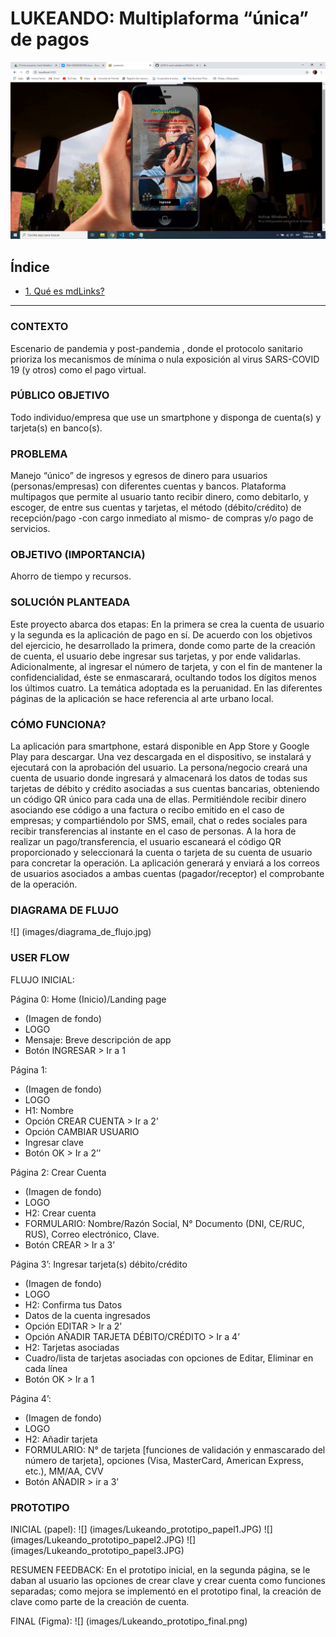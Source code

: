 # LUKEANDO: Multiplaforma “única” de pagos

![Lukeando](/src/images/Lukeando_final.png)


## Índice

* [1. Qué es mdLinks?](#1-qué-es-mdLinks?)


***

###  CONTEXTO
Escenario de pandemia y post-pandemia , donde el protocolo sanitario prioriza los mecanismos de mínima o nula exposición al virus SARS-COVID 19 (y otros) como el pago virtual. 

###  PÚBLICO OBJETIVO
Todo individuo/empresa que use un smartphone y disponga de cuenta(s) y tarjeta(s) en banco(s). 

### PROBLEMA
Manejo “único” de ingresos y egresos de dinero para usuarios (personas/empresas) con diferentes cuentas y bancos.
Plataforma multipagos que permite al usuario tanto recibir dinero, como debitarlo, y escoger, de entre sus cuentas y tarjetas, el método (débito/crédito) de recepción/pago -con cargo inmediato al mismo- de compras y/o pago de servicios.

###  OBJETIVO (IMPORTANCIA)
Ahorro de tiempo y recursos.

###  SOLUCIÓN PLANTEADA
Este proyecto abarca dos etapas: En la primera se crea la cuenta de usuario y la segunda es la aplicación de pago en sí.
De acuerdo con los objetivos del ejercicio, he desarrollado la primera, donde como parte de la creación de cuenta, el usuario debe ingresar sus tarjetas, y por ende validarlas. Adicionalmente, al ingresar el número de tarjeta, y con el fin de mantener la confidencialidad, éste se enmascarará, ocultando todos los dígitos menos los últimos cuatro.
La temática adoptada es la peruanidad. En las diferentes páginas de la aplicación se hace referencia al arte urbano local.

###  CÓMO FUNCIONA?
La aplicación para smartphone, estará disponible en App Store y Google Play para descargar. Una vez descargada en el dispositivo, se instalará y ejecutará con la aprobación del usuario.
La persona/negocio creará una cuenta de usuario donde ingresará y almacenará los datos de todas sus tarjetas de débito y crédito asociadas a sus cuentas bancarias, obteniendo un código QR único para cada una de ellas.
Permitiéndole recibir dinero asociando ese código a una factura o recibo emitido en el caso de empresas; y compartiéndolo por SMS, email, chat o redes sociales para recibir transferencias al instante en el caso de personas.
A la hora de realizar un pago/transferencia, el usuario escaneará el código QR proporcionado y seleccionará la cuenta o tarjeta de su cuenta de usuario para concretar la operación.
La aplicación generará y enviará a los correos de usuarios asociados a ambas cuentas (pagador/receptor) el comprobante de la operación.

###  DIAGRAMA DE FLUJO
![] (images/diagrama_de_flujo.jpg)

###  USER FLOW
FLUJO INICIAL:

Página 0: Home (Inicio)/Landing page
* (Imagen de fondo)
* LOGO
* Mensaje: Breve descripción de app
* Botón INGRESAR > Ir a 1

Página 1:
* (Imagen de fondo)
* LOGO
* H1: Nombre
* Opción CREAR CUENTA > Ir a 2’
* Opción CAMBIAR USUARIO
* Ingresar clave
* Botón OK > Ir a 2’’

Página 2: Crear Cuenta
* (Imagen de fondo)
* LOGO
* H2: Crear cuenta
* FORMULARIO: Nombre/Razón Social, N° Documento (DNI, CE/RUC, RUS), Correo electrónico, Clave.
* Botón CREAR  > Ir a 3’

Página 3’: Ingresar tarjeta(s) débito/crédito
* (Imagen de fondo)
* LOGO
* H2: Confirma tus Datos
* Datos de la cuenta ingresados
* Opción EDITAR > Ir a 2’
* Opción AÑADIR TARJETA DÉBITO/CRÉDITO > Ir a 4’
* H2: Tarjetas asociadas
* Cuadro/lista de tarjetas asociadas con opciones de Editar, Eliminar en cada línea
* Botón OK > Ir a 1

Página 4’:
* (Imagen de fondo)
* LOGO
* H2: Añadir tarjeta
* FORMULARIO: N° de tarjeta [funciones de validación y enmascarado del número de tarjeta], opciones (Visa, MasterCard, American Express, etc.), MM/AA, CVV
* Botón AÑADIR > ir a 3’

###  PROTOTIPO
INICIAL (papel):
![] (images/Lukeando_prototipo_papel1.JPG)
![] (images/Lukeando_prototipo_papel2.JPG)
![] (images/Lukeando_prototipo_papel3.JPG)

RESUMEN FEEDBACK:
En el prototipo inicial, en la segunda página, se le daban al usuario las opciones de crear clave y crear cuenta como funciones separadas; como mejora se implementó en el prototipo final, la creación de clave como parte de la creación de cuenta.

FINAL (Figma):
![] (images/Lukeando_prototipo_final.png)
